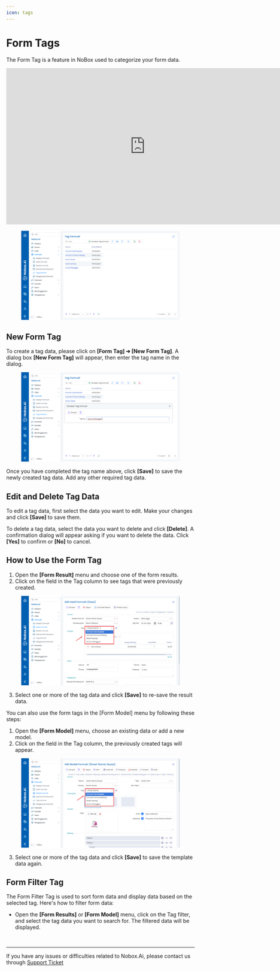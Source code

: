 ```yaml
---
icon: tags
---
```


# <i class="fa-regular fa-tags"></i> Form Tags

The Form Tag is a feature in NoBox used to categorize your form data.

<iframe width="742" height="418" src="https://www.youtube.com/embed/zZuBGsGfRqQ/" title="01. Instalasi NoBox Desktop" frameborder="0" allow="accelerometer; autoplay; clipboard-write; encrypted-media; gyroscope; picture-in-picture; web-share" referrerpolicy="strict-origin-when-cross-origin" allowfullscreen></iframe>

<figure><img src="../../.gitbook/assets/Tag Formulir.png" alt=""><figcaption></figcaption></figure>

## **New Form Tag**

To create a tag data, please click on **\[Form Tag] ➔ \[New Form Tag]**. A dialog box **\[New Form Tag]** will appear, then enter the tag name in the dialog.

<figure><img src="../../.gitbook/assets/Tambah Tag Formulir.png" alt=""><figcaption></figcaption></figure>

Once you have completed the tag name above, click **\[Save]** to save the newly created tag data. Add any other required tag data.

## **Edit and Delete Tag Data**

To edit a tag data, first select the data you want to edit. Make your changes and click **\[Save]** to save them.

To delete a tag data, select the data you want to delete and click **\[Delete]**. A confirmation dialog will appear asking if you want to delete the data. Click **\[Yes]** to confirm or **\[No]** to cancel.

## **How to Use the Form Tag**

1. Open the **\[Form Result]** menu and choose one of the form results.
2. Click on the field in the Tag column to see tags that were previously created.

<figure><img src="../../.gitbook/assets/Penggunaan Tag Formurlir (Hasil Formulir).png" alt=""><figcaption></figcaption></figure>

3. Select one or more of the tag data and click **\[Save]** to re-save the result data.

You can also use the form tags in the \[Form Model] menu by following these steps:

1. Open the **\[Form Model]** menu, choose an existing data or add a new model.
2. Click on the field in the Tag column, the previously created tags will appear.

<figure><img src="../../.gitbook/assets/Penggunaan Tag Formurlir.png" alt=""><figcaption></figcaption></figure>

3. Select one or more of the tag data and click **\[Save]** to save the template data again.

## **Form Filter Tag**

The Form Filter Tag is used to sort form data and display data based on the selected tag. Here's how to filter form data:

- Open the **\[Form Results]** or **\[Form Model]** menu, click on the Tag filter, and select the tag data you want to search for. The filtered data will be displayed.

<figure><img src="https://crm.nobox.ai/media/public/Knowlegde%20Base%20Indo%20Version/Formulir/Tag%20Formulir/Filter%20Tag%20Formulir.png" alt=""><figcaption></figcaption></figure>

---

If you have any issues or difficulties related to Nobox.Ai, please contact us through [Support Ticket](https://crm.nobox.ai/clients/tickets)
